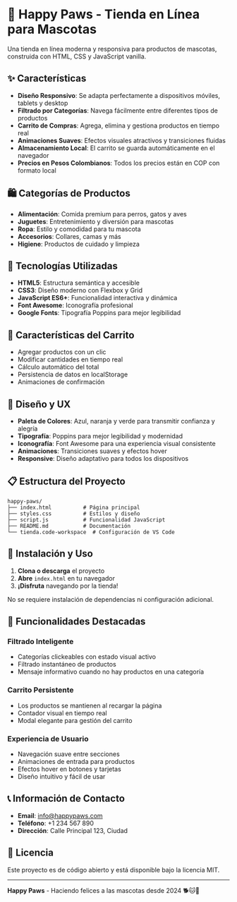 # 🐾 Happy Paws - Tienda en Línea para Mascotas

Una tienda en línea moderna y responsiva para productos de mascotas, construida con HTML, CSS y JavaScript vanilla.

## ✨ Características

- **Diseño Responsivo**: Se adapta perfectamente a dispositivos móviles, tablets y desktop
- **Filtrado por Categorías**: Navega fácilmente entre diferentes tipos de productos
- **Carrito de Compras**: Agrega, elimina y gestiona productos en tiempo real
- **Animaciones Suaves**: Efectos visuales atractivos y transiciones fluidas
- **Almacenamiento Local**: El carrito se guarda automáticamente en el navegador
- **Precios en Pesos Colombianos**: Todos los precios están en COP con formato local

## 🛍️ Categorías de Productos

- **Alimentación**: Comida premium para perros, gatos y aves
- **Juguetes**: Entretenimiento y diversión para mascotas
- **Ropa**: Estilo y comodidad para tu mascota
- **Accesorios**: Collares, camas y más
- **Higiene**: Productos de cuidado y limpieza

## 🚀 Tecnologías Utilizadas

- **HTML5**: Estructura semántica y accesible
- **CSS3**: Diseño moderno con Flexbox y Grid
- **JavaScript ES6+**: Funcionalidad interactiva y dinámica
- **Font Awesome**: Iconografía profesional
- **Google Fonts**: Tipografía Poppins para mejor legibilidad

## 📱 Características del Carrito

- Agregar productos con un clic
- Modificar cantidades en tiempo real
- Cálculo automático del total
- Persistencia de datos en localStorage
- Animaciones de confirmación

## 🎨 Diseño y UX

- **Paleta de Colores**: Azul, naranja y verde para transmitir confianza y alegría
- **Tipografía**: Poppins para mejor legibilidad y modernidad
- **Iconografía**: Font Awesome para una experiencia visual consistente
- **Animaciones**: Transiciones suaves y efectos hover
- **Responsive**: Diseño adaptativo para todos los dispositivos

## 📋 Estructura del Proyecto

```
happy-paws/
├── index.html          # Página principal
├── styles.css          # Estilos y diseño
├── script.js           # Funcionalidad JavaScript
├── README.md           # Documentación
└── tienda.code-workspace  # Configuración de VS Code
```

## 🔧 Instalación y Uso

1. **Clona o descarga** el proyecto
2. **Abre** `index.html` en tu navegador
3. **¡Disfruta** navegando por la tienda!

No se requiere instalación de dependencias ni configuración adicional.

## 🌟 Funcionalidades Destacadas

### Filtrado Inteligente
- Categorías clickeables con estado visual activo
- Filtrado instantáneo de productos
- Mensaje informativo cuando no hay productos en una categoría

### Carrito Persistente
- Los productos se mantienen al recargar la página
- Contador visual en tiempo real
- Modal elegante para gestión del carrito

### Experiencia de Usuario
- Navegación suave entre secciones
- Animaciones de entrada para productos
- Efectos hover en botones y tarjetas
- Diseño intuitivo y fácil de usar

## 📞 Información de Contacto

- **Email**: info@happypaws.com
- **Teléfono**: +1 234 567 890
- **Dirección**: Calle Principal 123, Ciudad

## 📄 Licencia

Este proyecto es de código abierto y está disponible bajo la licencia MIT.

---

**Happy Paws** - Haciendo felices a las mascotas desde 2024 🐕🐱🦜 